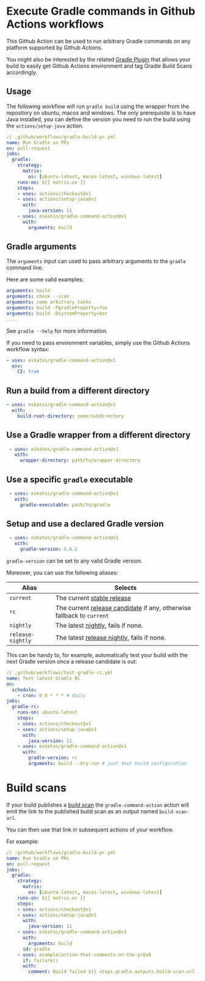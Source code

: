 # Execute Gradle commands in Github Actions workflows

This Github Action can be used to run arbitrary Gradle commands on any platform supported by Github Actions.

You might also be interested by the related [Gradle Plugin](https://github.com/eskatos/gradle-github-actions-plugin) that allows your build to easily get Github Actions environment and tag Gradle Build Scans accordingly.

## Usage

The following workflow will run `gradle build` using the wrapper from the repository on ubuntu, macos and windows. The only prerequisite is to have Java installed, you can define the version you need to run the build using the `actions/setup-java` action.



```yaml
// .github/workflows/gradle-build-pr.yml
name: Run Gradle on PRs
on: pull-request
jobs:
  gradle:
    strategy:
      matrix:
        os: [ubuntu-latest, macos-latest, windows-latest]
    runs-on: ${{ matrix.os }}
    steps:
    - uses: actions/checkout@v1
    - uses: actions/setup-java@v1
      with:
        java-version: 11
    - uses: eskatos/gradle-command-action@v1
      with:
        arguments: build
```

## Gradle arguments

The `arguments` input can used to pass arbitrary arguments to the `gradle` command line.

Here are some valid examples:
```yaml
arguments: build
arguments: check --scan
arguments: some arbitrary tasks
arguments: build -PgradleProperty=foo
arguments: build -DsystemProperty=bar
....
```

See `gradle --help` for more information.

If you need to pass environment variables, simply use the Github Actions workflow syntax:

```yaml
- uses: eskatos/gradle-command-action@v1
  env:
    CI: true
```

## Run a build from a different directory

```yaml
- uses: eskatos/gradle-command-action@v1
  with:
    build-root-directory: some/subdirectory
```

## Use a Gradle wrapper from a different directory
 
```yaml
 - uses: eskatos/gradle-command-action@v1
   with:
     wrapper-directory: path/to/wrapper-directory
 ```

## Use a specific `gradle` executable

```yaml
 - uses: eskatos/gradle-command-action@v1
   with:
     gradle-executable: path/to/gradle
```

## Setup and use a declared Gradle version

```yaml
 - uses: eskatos/gradle-command-action@v1
   with:
     gradle-version: 5.6.2
```

`gradle-version` can be set to any valid Gradle version.

Moreover, you can use the following aliases:

| Alias | Selects |
| --- |---|
| `current`      | The current [stable release](https://gradle.org/install/) |
| `rc`      | The current [release candidate](https://gradle.org/release-candidate/) if any, otherwise fallback to `current` |
| `nightly` | The latest [nightly](https://gradle.org/nightly/), fails if none. |
| `release-nightly` | The latest [release nightly](https://gradle.org/release-nightly/), fails if none.      |

This can be handy to, for example, automatically test your build with the next Gradle version once a release candidate is out:

```yaml
// .github/workflows/test-gradle-rc.yml
name: Test latest Gradle RC
on:
  schedule:
    - cron: 0 0 * * * # daily
jobs:
  gradle-rc:
    runs-on: ubuntu-latest
    steps:
    - uses: actions/checkout@v1
    - uses: actions/setup-java@v1
      with:
        java-version: 11
    - uses: eskatos/gradle-command-action@v1
      with:
        gradle-version: rc
        arguments: build --dry-run # just test build configuration
```

# Build scans

If your build publishes a [build scan](https://gradle.com/build-scans/) the `gradle-command-action` action will emit the link to the published build scan as an output named `build-scan-url`.

You can then use that link in subsequent actions of your workflow.

For example:

```yaml
// .github/workflows/gradle-build-pr.yml
name: Run Gradle on PRs
on: pull-request
jobs:
  gradle:
    strategy:
      matrix:
        os: [ubuntu-latest, macos-latest, windows-latest]
    runs-on: ${{ matrix.os }}
    steps:
    - uses: actions/checkout@v1
    - uses: actions/setup-java@v1
      with:
        java-version: 11
    - uses: eskatos/gradle-command-action@v1
      with:
        arguments: build
      id: gradle
    - uses: example/action-that-comments-on-the-pr@v0
      if: failure()
      with:
        comment: Build failed ${{ steps.gradle.outputs.build-scan-url }}
```
